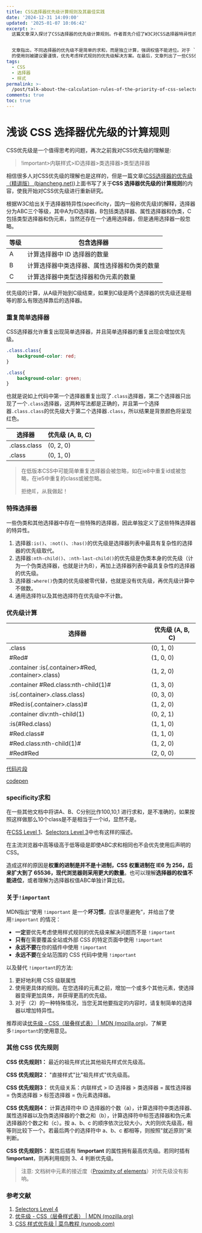 ```yaml
---
title: CSS选择器优先级计算规则及其最佳实践
date: '2024-12-31 14:09:00'
updated: '2025-01-07 10:06:42'
excerpt: >-
  这篇文章深入探讨了CSS选择器的优先级计算规则。作者首先介绍了W3C对CSS选择器特异性的定义，明确选择器可分为三个等级：A（ID选择器）、B（类选择器、属性选择器和伪类）和C（类型选择器和伪元素）。重点在于学习如何精确计算优先级。重复使用简单选择器会增加优先级，并且一些特殊选择器如`:is()`、`:not()`和`:where()`具有独特的优先级计算规则。


  文章指出，不同选择器的优先级不是简单的求和，而是独立计算，强调权值不能进位。对于 `!important`
  的使用则被建议要谨慎，优先考虑样式规则的优先级解决方案。在最后，文章列出了一些CSS优先规则，包括近祖先样式和直接样式的优先级，以及总结了选择器的优先级顺序。整体上，这篇文章对CSS优先级的理解及应用提供了全面而系统的指导。
tags:
  - CSS
  - 选择器
  - 样式
permalink: >-
  /post/talk-about-the-calculation-rules-of-the-priority-of-css-selector-priority-z2qeyfl.html
comments: true
toc: true
---
```


# 浅谈 CSS 选择器优先级的计算规则

CSS优先级是一个值得思考的问题，再次之前我对CSS优先级的理解是:

> !important>内联样式>ID选择器>类选择器>类型选择器

相信很多人对CSS优先级的理解也是这样的，但是一篇文章([CSS选择器的优先级（精讲版） (biancheng.net)](http://c.biancheng.net/view/7216.html))上面书写了关于**CSS 选择器优先级的计算规则**的内容，使我开始对CSS优先级进行重新研究。

根据W3C给出关于选择器特异性(specificity，国内一般称优先级)的解释，选择器分为ABC三个等级，其中A为ID选择器，B包括类选择器、属性选择器和伪类，C包括类型选择器和伪元素，当然还存在一个通用选择器，但是通用选择器一般忽略。

|等级|包含选择器|
| ----| --------------------------------------------|
|A|计算选择器中 ID 选择器的数量|
|B|计算选择器中类选择器、属性选择器和伪类的数量|
|C|计算选择器中类型选择器和伪元素的数量|

优先级的计算，从A级开始到C级结束，如果到C级是两个选择器的优先级还是相等的那么有限选择靠后的选择器。

### 重复简单选择器

CSS选择器允许重复出现简单选择器，并且简单选择器的重复出现会增加优先级。

```css
.class.class{
    background-color: red;
}

.class{
    background-color: green;
}
```

也就是说如上代码中第一个选择器重复出现了`.class`选择器，第二个选择器只出现了一个`.class`选择器，这两种写法都是正确的，并且第一个选择器`.class.class`的优先级大于第二个选择器`.class`，所以结果是背景颜色将呈现红色。

|选择器|优先级 (A, B, C)|
| ------------| ----------------|
|.class.class|(0, 2, 0)|
|.class|(0, 1, 0)|

> 在低版本CSS中可能简单重复选择器会被忽略，如在ie8中重复id或被忽略，在ie5中重复的class或被忽略。
>
> 拒绝IE，从我做起！

### 特殊选择器

一些伪类和其他选择器中存在一些特殊的选择器，因此单独定义了这些特殊选择器的特异性。

1. 选择器`:is()`、`:not()`、`:has()`的优先级是选择器列表中最具有复杂性的选择器的优先级取代。
2. 选择器`:nth-child()`、`:nth-last-child()`的优先级是伪类本身的优先级（计为一个伪类选择器，也就是计为B），再加上选择器列表中最具复杂性的选择器的优先级。
3. 选择器`:where()`伪类的优先级被零代替，也就是没有优先级，再优先级计算中不做数。
4. 通用选择符以及其他选择符在优先级中不计数。

### 优先级计算

|选择器|优先级 (A, B, C)|
| ----------------------------------------------------| ------------------|
|.class|(0, 1, 0)|
|​#Red#​|(1, 0, 0)|
|.container :is(.container>#Red, .container>.class)|(1, 2, 0)|
|.container #Red.class:nth-child(1)#​|(1, 3, 0)|
|:is(.container>.class.class)|(0, 3, 0)|
|​#Red:is(.container&gt;.class)#​|(1, 2, 0)|
|.container div:nth-child(1)|(0, 2, 1)|
|:is(#Red.class)|(1, 1, 0)|
|​#Red.class#​|(1, 1, 0)|
|​#Red.class:nth-child(1)#​|(1, 2, 0)|
|​#Red#​Red|(2, 0, 0)|

[代码片段](https://code.juejin.cn/pen/7103862825264611359)

[codepen](https://codepen.io/onemue/pen/RwQMBmd)

### specificity求和

在一些其他文档中将讲A、B、C分别比作100,10,1 进行求和，是不准确的，如果按照这样做那么10个class是不是相当于一个id，显然不是。

在[CSS Level 1](https://www.w3.org/TR/CSS1/#cascading-order)、[Selectors Level 3](https://drafts.csswg.org/selectors-3/#specificity)中也有这样的描述。

在主流浏览器中高等级高于低等级是即使ABC求和相同也不会优先使用后声明的CSS。

造成这样的原因是**权重的进制是并不是十进制，CSS 权重进制在 IE6 为 256，后来扩大到了 65536，现代浏览器则采用更大的数量**。也可以理解**选择器的权值不能进位**，或者理解为选择器权值ABC单独计算比较。

### 关于`!important `

MDN指出“使用 `!important` 是一个**坏习惯**，应该尽量避免”，并给出了使用`!important` 的情况：

- **一定**要优先考虑使用样式规则的优先级来解决问题而不是 `!important`
- **只有**在需要覆盖全站或外部 CSS 的特定页面中使用 `!important`
- **永远不要**在你的插件中使用 `!important`
- **永远不要**在全站范围的 CSS 代码中使用 `!important`

以及替代 `!important`的方法:

1. 更好地利用 CSS 级联属性
2. 使用更具体的规则。在您选择的元素之前，增加一个或多个其他元素，使选择器变得更加具体，并获得更高的优先级。
3. 对于（2）的一种特殊情况，当您无其他要指定的内容时，请复制简单的选择器以增加特异性。

推荐阅读[优先级 - CSS（层叠样式表） | MDN (mozilla.org)](https://developer.mozilla.org/zh-CN/docs/Web/CSS/Specificity#!important_例外规则)，了解更多`!important`的使用意见。

### 其他 CSS 优先规则

**CSS 优先规则1：**  最近的祖先样式比其他祖先样式优先级高。

**CSS 优先规则2：**  "直接样式"比"祖先样式"优先级高。

**CSS 优先规则3：**  优先级关系：内联样式 > ID 选择器 > 类选择器 = 属性选择器 = 伪类选择器 > 标签选择器 = 伪元素选择器。

**CSS 优先规则4：**  计算选择符中 ID 选择器的个数（a），计算选择符中类选择器、属性选择器以及伪类选择器的个数之和（b），计算选择符中标签选择器和伪元素选择器的个数之和（c）。按 a、b、c 的顺序依次比较大小，大的则优先级高，相等则比较下一个。若最后两个的选择符中 a、b、c 都相等，则按照"就近原则"来判断。

**CSS 优先规则5：**  属性后插有  **!important** 的属性拥有最高优先级。若同时插有  **!important**，则再利用规则 3、4 判断优先级。

> 注意: 文档树中元素的接近度（[Proximity of elements](https://developer.mozilla.org/zh-CN/docs/Web/CSS/Specificity#无视DOM树中的距离)）对优先级没有影响。

### 参考文献

1. [Selectors Level 4](http://www.w3.org/TR/selectors/#specificity)
2. [优先级 - CSS（层叠样式表） | MDN (mozilla.org)](https://developer.mozilla.org/zh-CN/docs/Web/CSS/Specificity)
3. [CSS 样式优先级 | 菜鸟教程 (runoob.com)](https://www.runoob.com/w3cnote/css-style-priority.html)
